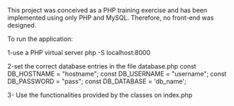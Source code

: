 This project was conceived as a PHP training exercise and has been implemented using only PHP and MySQL.
Therefore, no front-end was designed.

To run the application:

1-use a PHP virtual server
	php -S localhost:8000
	
2-set the correct database entries in the file database.php
    const DB_HOSTNAME = "hostname";
    const DB_USERNAME = "username";
    const DB_PASSWORD = "pass";
    const DB_DATABASE = 'db_name';
	
3- Use the functionalities provided by the classes on index.php
